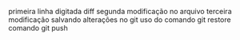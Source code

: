 primeira linha digitada diff
segunda modificação no arquivo
terceira modificação
salvando alterações no git
uso do comando git restore
comando git push